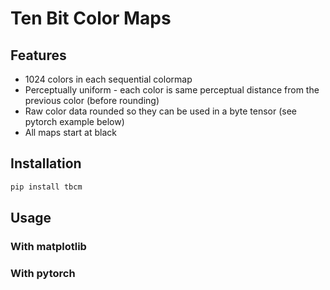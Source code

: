 # Ten Bit Color Maps


## Features

- 1024 colors in each sequential colormap
- Perceptually uniform - each color is same perceptual distance from the previous color (before rounding)
- Raw color data rounded so they can be used in a byte tensor (see pytorch example below)
- All maps start at black

## Installation

```bash
pip install tbcm
```

## Usage

### With matplotlib



### With pytorch



